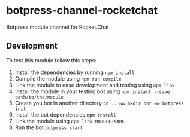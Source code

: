 # botpress-channel-rocketchat

Botpress module channel for Rocket.Chat

## Development

To test this module follow this steps:

1. Install the dependencies by running `npm install`
2. Compile the module using `npm run compile`
3. Link the module to ease development and testing using `npm link`
4. Install the module in your testing bot using `npm install --save path/to/the/module`
5. Create you bot in another directory `cd .. && mkdir bot && botpress init`
6. Install the bot dependencies `npm install`
7. Link the module using `npm link MODULE-NAME`
8. Run the bot `botpress start`
